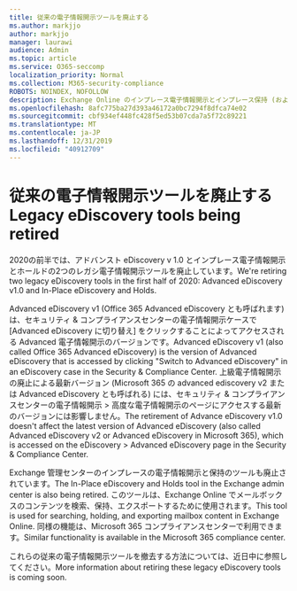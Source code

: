 ```yaml
---
title: 従来の電子情報開示ツールを廃止する
ms.author: markjjo
author: markjjo
manager: laurawi
audience: Admin
ms.topic: article
ms.service: O365-seccomp
localization_priority: Normal
ms.collection: M365-security-compliance
ROBOTS: NOINDEX, NOFOLLOW
description: Exchange Online のインプレース電子情報開示とインプレース保持 (および対応する PowerShell コマンドレット) は、2020の前半で廃止されます。 Office 365 Advanced eDiscovery v1 も、同じ時間枠で廃止されます。
ms.openlocfilehash: 8afc775ba27d393a46172a0bc7294f8dfca74e02
ms.sourcegitcommit: cbf934ef448fc428f5ed53b07cda7a5f72c89221
ms.translationtype: MT
ms.contentlocale: ja-JP
ms.lasthandoff: 12/31/2019
ms.locfileid: "40912709"
---
```

# <a name="legacy-ediscovery-tools-being-retired"></a><span data-ttu-id="22a18-104">従来の電子情報開示ツールを廃止する</span><span class="sxs-lookup"><span data-stu-id="22a18-104">Legacy eDiscovery tools being retired</span></span>

<span data-ttu-id="22a18-105">2020の前半では、アドバンスト eDiscovery v 1.0 とインプレース電子情報開示とホールドの2つのレガシ電子情報開示ツールを廃止しています。</span><span class="sxs-lookup"><span data-stu-id="22a18-105">We're retiring two legacy eDiscovery tools in the first half of 2020: Advanced eDiscovery v1.0 and In-Place eDiscovery and Holds.</span></span>

<span data-ttu-id="22a18-106">Advanced eDiscovery v1 (Office 365 Advanced eDiscovery とも呼ばれます) は、セキュリティ & コンプライアンスセンターの電子情報開示ケースで [Advanced eDiscovery に切り替え] をクリックすることによってアクセスされる Advanced 電子情報開示のバージョンです。</span><span class="sxs-lookup"><span data-stu-id="22a18-106">Advanced eDiscovery v1 (also called Office 365 Advanced eDiscovery) is the version of Advanced eDiscovery that is accessed by clicking "Switch to Advanced eDiscovery" in an eDiscovery case in the Security & Compliance Center.</span></span>  <span data-ttu-id="22a18-107">上級電子情報開示の廃止による最新バージョン (Microsoft 365 の advanced ediscovery v2 または Advanced eDiscovery とも呼ばれる) には、セキュリティ & コンプライアンスセンターの電子情報開示 > 高度な電子情報開示のページにアクセスする最新のバージョンには影響しません。</span><span class="sxs-lookup"><span data-stu-id="22a18-107">The retirement of Advance eDiscovery v1.0 doesn't affect the latest version of Advanced eDiscovery (also called Advanced eDiscovery v2 or Advanced eDiscovery in Microsoft 365), which is accessed on the eDiscovery > Advanced eDiscovery page in the Security & Compliance Center.</span></span>

<span data-ttu-id="22a18-108">Exchange 管理センターのインプレースの電子情報開示と保持のツールも廃止されています。</span><span class="sxs-lookup"><span data-stu-id="22a18-108">The In-Place eDiscovery and Holds tool in the Exchange admin center is also being retired.</span></span> <span data-ttu-id="22a18-109">このツールは、Exchange Online でメールボックスのコンテンツを検索、保持、エクスポートするために使用されます。</span><span class="sxs-lookup"><span data-stu-id="22a18-109">This tool is used for searching, holding, and exporting mailbox content in Exchange Online.</span></span> <span data-ttu-id="22a18-110">同様の機能は、Microsoft 365 コンプライアンスセンターで利用できます。</span><span class="sxs-lookup"><span data-stu-id="22a18-110">Similar functionality is available in the Microsoft 365 compliance center.</span></span>

<span data-ttu-id="22a18-111">これらの従来の電子情報開示ツールを撤去する方法については、近日中に参照してください。</span><span class="sxs-lookup"><span data-stu-id="22a18-111">More information about retiring these legacy eDiscovery tools is coming soon.</span></span>